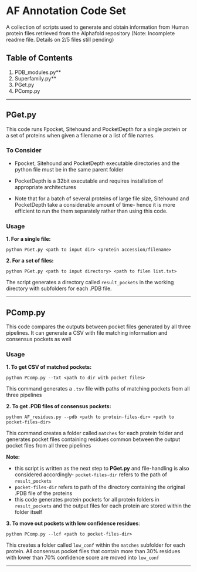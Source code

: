 # AF Annotation Code Set
A collection of scripts used to generate and obtain information from Human protein files retrieved from the Alphafold repository
(Note: Incomplete readme file. Details on 2/5 files still pending)

## Table of Contents
1. PDB_modules.py** 
2. Superfamily.py**
3. PGet.py
4. PComp.py

---

## PGet.py
This code runs Fpocket, Sitehound and PocketDepth for a single protein or a set of proteins when given a filename or a list of file names.

### To Consider 
- Fpocket, Sitehound and PocketDepth executable directories and the python file must be in the same parent folder
- PocketDepth is a 32bit executable and requires installation of appropriate architectures
  
- Note that for a batch of several proteins of large file size, Sitehound and PocketDepth take a considerable amount of time- hence it is more efficient to run the them separately rather than using this code.

### Usage
**1. For a single file:**
```
python PGet.py <path to input dir> <protein accession/filename>
```

**2. For a set of files:**
```
python PGet.py <path to input directory> <path to filen list.txt>
```

The script generates a directory called `result_pockets` in the working directory with subfolders for each .PDB file.

---

## PComp.py
This code compares the outputs between pocket files generated by all three pipelines. It can  generate a CSV with file matching information and consensus pockets as well 

### Usage
**1. To get CSV of matched pockets:**
```
python PComp.py --txt <path to dir with pocket files>
```
This command generates a `.tsv` file with paths of matching pockets from all three pipelines

**2. To get .PDB files of consensus pockets:** 
```
python AF_residues.py --pdb <path to protein-files-dir> <path to pocket-files-dir>
```
This command creates a folder called `matches` for each protein folder and generates pocket files containing residues common between the output pocket files from all three pipelines

**Note:**
- this script is written as the next step to **PGet.py** and file-handling is also considered accordingly- `pocket-files-dir` refers to the path of `result_pockets` 
- `pocket-files-dir` refers to path of the directory containing the original .PDB file of the proteins
- this code generates protein pockets for all protein folders in `result_pockets` and the output  files for each protein are stored within the folder itself

**3. To move out pockets with low confidence residues**:
```
python PComp.py --lcf <path to pocket-files-dir>
```

This creates a folder called `low_conf` within the `matches` subfolder for each protein. All consensus pocket files that contain more than 30% residues with lower than 70% confidence score are moved into `low_conf`

---
